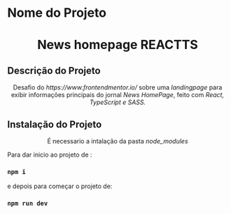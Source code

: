# Nome do Projeto

<h1 align="center">News homepage REACTTS</h1>

## Descrição do Projeto

<p align="center">Desafio do <i>https://www.frontendmentor.io/ </i> sobre uma <i>landingpage</i> para exibir informaçôes principais do jornal <i>News HomePage</i>, feito com <i>React, TypeScript e SASS.</i></p>

## Instalação do Projeto

<p align="center">É necessario a intalação da pasta <i>node_modules</i></p>

<p >Para dar inicio ao projeto de :<p>

### `npm i`

<p>e depois para começar o projeto de:<p>

### `npm run dev`

